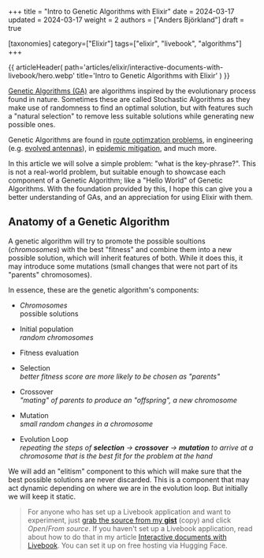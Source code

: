+++
title = "Intro to Genetic Algorithms with Elixir"
date = 2024-03-17
updated = 2024-03-17
weight = 2
authors = ["Anders Björkland"]
draft = true

[taxonomies] 
category=["Elixir"]
tags=["elixir", "livebook", "algorithms"]
+++

{{ articleHeader(
path='articles/elixir/interactive-documents-with-livebook/hero.webp'
title='Intro to Genetic Algorithms with Elixir'
) }}

[Genetic Algorithms (GA)](https://en.wikipedia.org/wiki/Genetic_algorithm) are algorithms inspired by the evolutionary process found in nature. Sometimes these are called Stochastic Algorithms as they make use of randomness to find an optimal solution, but with features such a "natural selection" to remove less suitable solutions while generating new possible ones. 

Genetic Algorithms are found in [route optimzation problems](https://ieeexplore.ieee.org/document/537939), in engineering (e.g. [evolved antennas](https://en.wikipedia.org/wiki/Evolved_antenna)), in [epidemic mitigation](https://arxiv.org/pdf/1707.05377.pdf), and much more. 

In this article we will solve a simple problem: "what is the key-phrase?". This is not a real-world problem, but suitable enough to showcase each component of a Genetic Algorithm; like a "Hello World" of Genetic Algorithms. With the foundation provided by this, I hope this can give you a better understanding of GAs, and an appreciation for using Elixir with them.  
  
## Anatomy of a Genetic Algorithm
A genetic algorithm will try to promote the possible soultions (*chromosomes*) with the best "fitness" and combine them into a new possible solution, which will inherit features of both. While it does this, it may introduce some mutations (small changes that were not part of its "parents" chromosomes). 

In essence, these are the genetic algorithm's components:  
* *Chromosomes*   
  possible solutions  

* Initial population  
  *random chromosomes*  

* Fitness evaluation  

* Selection  
  *better fitness score are more likely to be chosen as "parents"*  

* Crossover  
  *"mating" of parents to produce an "offspring", a new chromosome*  

* Mutation  
  *small random changes in a chromosome*  

* Evolution Loop  
  *repeating the steps of **selection** -> **crossover** -> **mutation** to arrive at a chromosome that is the best fit for the problem at the hand*

We will add an "elitism" component to this which will make sure that the best possible solutions are never discarded. This is a component that may act dynamic depending on where we are in the evolution loop. But initially we will keep it static. 

> For anyone who has set up a Livebook application and want to experiment, just [grab the source from my **gist**](https://gist.github.com/andersbjorkland/a9a14665d8116204421f84f44718884a) (copy) and click *Open*/*From source*. 
> If you haven't set up a Livebook application, read about how to do that in my article [Interactive documents with Livebook](@/articles/elixir/interactive-documents-with-livebook/index.md#hosting-livebook-on-hugging-face). You can set it up on free hosting via Hugging Face. 

